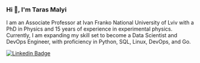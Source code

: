 ### Hi :wave:, I'm Taras Malyi

I am an Associate Professor at Ivan Franko National University of Lviv with a PhD in Physics and 15 years of experience in experimental physics. Currently, I am expanding my skill set to become a Data Scientist and DevOps Engineer, with proficiency in Python, SQL, Linux, DevOps, and Go.

[![Linkedin Badge](https://img.shields.io/badge/-taras_malyi-blue?style=flat-square&logo=Linkedin&logoColor=white&link=https://www.linkedin.com/in/taras-malyi-672293183/)](https://www.linkedin.com/in/taras-malyi-672293183/)
